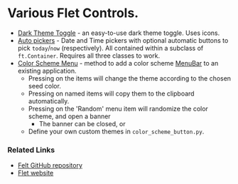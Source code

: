 # Various Flet Controls.

* [Dark Theme Toggle](https://github.com/Jon-Al/Flet_Extentions/blob/main/dark_theme_toggle.py) - an easy-to-use dark theme toggle. Uses icons.
* [Auto pickers](https://github.com/Jon-Al/Flet_Extentions/blob/main/auto_pickers) - Date and Time pickers with optional automatic buttons to pick `today`/`now` (respectively). All contained within a subclass of `ft.Container`. Requires all three classes to work.
* [Color Scheme Menu](https://github.com/Jon-Al/Flet_Extentions/blob/main/color_scheme_menu.py) - method to add a color scheme [MenuBar](https://flet-controls-gallery.fly.dev/navigation/menubar) to an existing application.
    * Pressing on the items will change the theme according to the chosen seed color.
    * Pressing on named items will copy them to the clipboard automatically.
    * Pressing on the 'Random' menu item will randomize the color scheme, and open a banner
        * The banner can be closed, or
    * Define your own custom themes in ``color_scheme_button.py``.

### Related Links

* [Felt GitHub repository](https://github.com/flet-dev/flet)
* [Flet website](https://flet.dev/)

